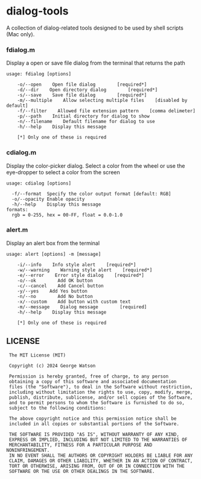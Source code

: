 # dialog-tools

A collection of dialog-related tools designed to be used by shell scripts (Mac only).

### fdialog.m

Display a open or save file dialog from the terminal that returns the path

```
usage: fdialog [options]

    -o/--open    Open file dialog        [required*]
    -d/--dir    Open directory dialog        [required*]
    -s/--save    Save file dialog        [required*]
    -m/--multiple    Allow selecting multiple files    [disabled by default]
    -f/--filter    Allowed file extension pattern    [comma delimeter]
    -p/--path    Initial directory for dialog to show
    -n/--filename    Default filename for dialog to use
    -h/--help    Display this message

    [*] Only one of these is required
```

### cdialog.m

Display the color-picker dialog. Select a color from the wheel or use the eye-dropper to select a color from the screen

```
usage: cdialog [options]

  -f/--format  Specify the color output format [default: RGB]
  -o/--opacity Enable opacity
  -h/--help    Display this message
formats:
  rgb = 0-255, hex = 00-FF, float = 0.0-1.0

```

### alert.m

Display an alert box from the terminal

```
usage: alert [options] -m [message]

    -i/--info    Info style alert    [required*]
    -w/--warning    Warning style alert    [required*]
    -e/--error    Error style dialog    [required*]
    -o/--ok        Add OK button
    -c/--cancel    Add Cancel button
    -y/--yes    Add Yes button
    -n/--no        Add No button
    -x/--custom    Add button with custom text
    -m/--message    Dialog message        [required]
    -h/--help    Display this message

    [*] Only one of these is required
```

## LICENSE
```
 The MIT License (MIT)
 
 Copyright (c) 2024 George Watson
 
 Permission is hereby granted, free of charge, to any person
 obtaining a copy of this software and associated documentation
 files (the "Software"), to deal in the Software without restriction,
 including without limitation the rights to use, copy, modify, merge,
 publish, distribute, sublicense, and/or sell copies of the Software,
 and to permit persons to whom the Software is furnished to do so,
 subject to the following conditions:
 
 The above copyright notice and this permission notice shall be
 included in all copies or substantial portions of the Software.
 
 THE SOFTWARE IS PROVIDED "AS IS", WITHOUT WARRANTY OF ANY KIND,
 EXPRESS OR IMPLIED, INCLUDING BUT NOT LIMITED TO THE WARRANTIES OF
 MERCHANTABILITY, FITNESS FOR A PARTICULAR PURPOSE AND NONINFRINGEMENT.
 IN NO EVENT SHALL THE AUTHORS OR COPYRIGHT HOLDERS BE LIABLE FOR ANY
 CLAIM, DAMAGES OR OTHER LIABILITY, WHETHER IN AN ACTION OF CONTRACT,
 TORT OR OTHERWISE, ARISING FROM, OUT OF OR IN CONNECTION WITH THE
 SOFTWARE OR THE USE OR OTHER DEALINGS IN THE SOFTWARE.
```
